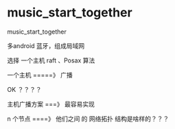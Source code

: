 # music_start_together
music_start_together


多android  蓝牙，组成局域网


选择 一个主机    raft  、Posax 算法


一个主机  =====》  广播  


OK ？？？？

主机广播方案  ===》  最容易实现  




n 个节点   ====》  他们之间   的   网络拓扑 结构是啥样的？？？    
